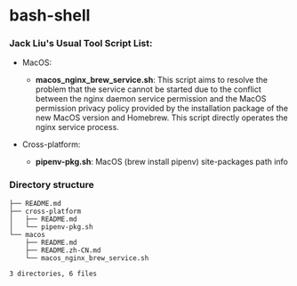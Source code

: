 # bash-shell

### Jack Liu's Usual Tool Script List:

* MacOS:
    * **macos_nginx_brew_service.sh**: This script aims to resolve the problem that the service cannot be started due to the conflict between the nginx daemon service permission and the MacOS permission privacy policy provided by the installation package of the new MacOS version and Homebrew. This script directly operates the nginx service process.


* Cross-platform:
    * **pipenv-pkg.sh**: MacOS (brew install pipenv) site-packages path info


### Directory structure
```
├── README.md
├── cross-platform
│   ├── README.md
│   └── pipenv-pkg.sh
└── macos
    ├── README.md
    ├── README.zh-CN.md
    └── macos_nginx_brew_service.sh

3 directories, 6 files
```